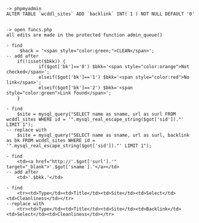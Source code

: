 	-> phpmyadmin
	ALTER TABLE `wcddl_sites` ADD `backlink` INT( 1 ) NOT NULL DEFAULT '0'


	-> open funcs.php
	all edits are made in the protected function admin_queue()
	
	- find
		 $hack = '<span style="color:green;">CLEAN</span>';
	-- add after 
		if(!isset($bkk)) {
				if($got['bk']=='0') $bkk='<span style="color:orange">Not checked</span>';
				elseif($got['bk']=='1') $bkk='<span style="color:red">No link</span>';	
				elseif($got['bk']=='2') $bkk='<span style="color:green">Link found</span>';	
		}
		
	- find 
		$site = mysql_query("SELECT name as sname, url as surl FROM wcddl_sites WHERE id = '".mysql_real_escape_string($got['sid'])."' LIMIT 1");
	-- replace with 
		$site = mysql_query("SELECT name as sname, url as surl, backlink as bk FROM wcddl_sites WHERE id = '".mysql_real_escape_string($got['sid'])."' LIMIT 1");
		
	- find
		<td><a href="http://'.$got['surl'].'" target="_blank">'.$got['sname'].'</a></td>
	-- add after
		<td>'.$bkk.'</td>
		
	- find
		<tr><td>Type</td><td>Title</td><td>Site</td><td>Select</td><td>Cleanliness</td></tr>
	--replace with
		<tr><td>Type</td><td>Title</td><td>Site</td><td>Backlink</td><td>Select</td><td>Cleanliness</td></tr>
